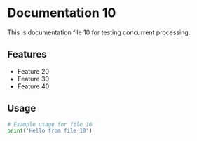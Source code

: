 # Documentation 10

This is documentation file 10 for testing concurrent processing.

## Features
- Feature 20
- Feature 30
- Feature 40

## Usage
```python
# Example usage for file 10
print('Hello from file 10')
```